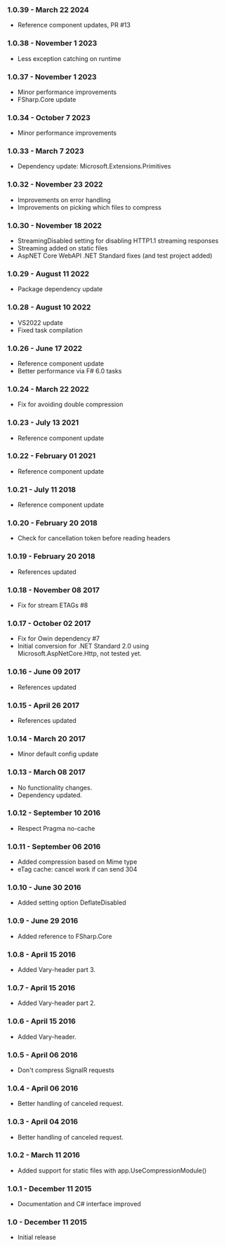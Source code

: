 ### 1.0.39 - March 22 2024
* Reference component updates, PR #13

### 1.0.38 - November 1 2023
* Less exception catching on runtime

### 1.0.37 - November 1 2023
* Minor performance improvements
* FSharp.Core update

### 1.0.34 - October 7 2023
* Minor performance improvements

### 1.0.33 - March 7 2023
* Dependency update: Microsoft.Extensions.Primitives

### 1.0.32 - November 23 2022
* Improvements on error handling
* Improvements on picking which files to compress

### 1.0.30 - November 18 2022
* StreamingDisabled setting for disabling HTTP1.1 streaming responses
* Streaming added on static files
* AspNET Core WebAPI .NET Standard fixes (and test project added)

### 1.0.29 - August 11 2022
* Package dependency update

### 1.0.28 - August 10 2022
* VS2022 update
* Fixed task compilation

### 1.0.26 - June 17 2022
* Reference component update
* Better performance via F# 6.0 tasks

### 1.0.24 - March 22 2022
* Fix for avoiding double compression

### 1.0.23 - July 13 2021
* Reference component update

### 1.0.22 - February 01 2021
* Reference component update

### 1.0.21 - July 11 2018
* Reference component update

### 1.0.20 - February 20 2018
* Check for cancellation token before reading headers

### 1.0.19 - February 20 2018
* References updated

### 1.0.18 - November 08 2017
* Fix for stream ETAGs #8

### 1.0.17 - October 02 2017
* Fix for Owin dependency #7
* Initial conversion for .NET Standard 2.0 using Microsoft.AspNetCore.Http, not tested yet.

### 1.0.16 - June 09 2017
* References updated

### 1.0.15 - April 26 2017
* References updated

### 1.0.14 - March 20 2017
* Minor default config update

### 1.0.13 - March 08 2017
* No functionality changes.
* Dependency updated.

### 1.0.12 - September 10 2016
* Respect Pragma no-cache

### 1.0.11 - September 06 2016
* Added compression based on Mime type
* eTag cache: cancel work if can send 304

### 1.0.10 - June 30 2016
* Added setting option DeflateDisabled

### 1.0.9 - June 29 2016
* Added reference to FSharp.Core

### 1.0.8 - April 15 2016
* Added Vary-header part 3.

### 1.0.7 - April 15 2016
* Added Vary-header part 2.

### 1.0.6 - April 15 2016
* Added Vary-header.

### 1.0.5 - April 06 2016
* Don't compress SignalR requests

### 1.0.4 - April 06 2016
* Better handling of canceled request.

### 1.0.3 - April 04 2016
* Better handling of canceled request.

### 1.0.2 - March 11 2016
* Added support for static files with app.UseCompressionModule()

### 1.0.1 - December 11 2015
* Documentation and C# interface improved

### 1.0 - December 11 2015
* Initial release
